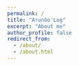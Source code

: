 ```yaml
---
permalink: /
title: "ArunGo'Log"
excerpt: "About me"
author_profile: false
redirect_from: 
  - /about/
  - /about.html
---
```


